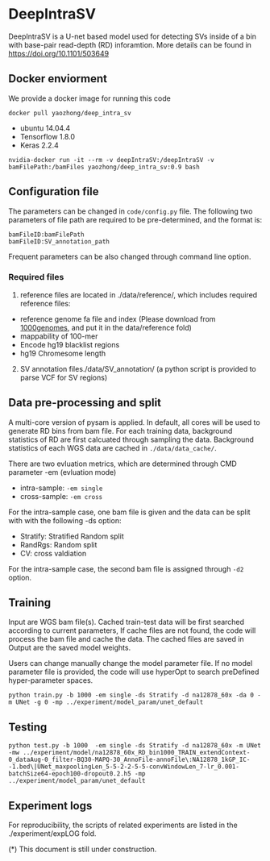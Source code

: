 # DeepIntraSV
DeepIntraSV is a U-net based model used for detecting SVs inside of a bin with base-pair read-depth (RD) inforamtion.
More details can be found in https://doi.org/10.1101/503649

## Docker enviorment
We provide a docker image for running this code
```
docker pull yaozhong/deep_intra_sv
```
* ubuntu 14.04.4
* Tensorflow 1.8.0
* Keras 2.2.4

```
nvidia-docker run -it --rm -v deepIntraSV:/deepIntraSV -v bamFilePath:/bamFiles yaozhong/deep_intra_sv:0.9 bash
```

## Configuration file
The parameters can be changed in `code/config.py` file.
The following two parameters of file path are required to be pre-determined, and the format is:
```
bamFileID:bamFilePath
bamFileID:SV_annotation_path
```
Frequent parameters can be also changed through command line option.

### Required files
1. reference files are located in ./data/reference/, which includes required reference files: 
* reference genome fa file and index (Please download from [1000genomes](http://ftp.1000genomes.ebi.ac.uk/vol1/ftp/technical/reference/),
and put it in the data/reference fold)
* mappability of 100-mer
* Encode hg19 blacklist regions
* hg19 Chromesome length 

2. SV annotation files./data/SV_annotation/
  (a python script is provided to parse VCF for SV regions)

## Data pre-processing and split
A multi-core version of pysam is applied. In default, all cores will be used 
to generate RD bins from bam file. For each training data, 
background statistics of RD are first calcuated through sampling the data.
Background statistics of each WGS data are cached in `./data/data_cache/`.

There are two evluation metrics, which are determined through CMD parameter -em (evluation mode)
* intra-sample: ``-em single``
* cross-sample: ``-em cross``

For the intra-sample case, one bam file is given and the data can be split with with the following -ds option:
* Stratify: Stratified Random split
* RandRgs: Random split
* CV: cross valdiation

For the intra-sample case, the second bam file is assigned through ``-d2`` option.



## Training
Input are WGS bam file(s). Cached train-test data will be first searched according to current parameters,
If cache files are not found, the code will process the bam file and cache the data.
The cached files are saved in 
Output are the saved model weights.

Users can change manually change the model parameter file.
If no model parameter file is provided, the code will use hyperOpt to search preDefined hyper-parameter spaces.

```
python train.py -b 1000 -em single -ds Stratify -d na12878_60x -da 0 -m UNet -g 0 -mp ../experiment/model_param/unet_default
```

## Testing
```
python test.py -b 1000  -em single -ds Stratify -d na12878_60x -m UNet -mw ../experiment/model/na12878_60x_RD_bin1000_TRAIN_extendContext-0_dataAug-0_filter-BQ30-MAPQ-30_AnnoFile-annoFile\:NA12878_1kGP_IC--1.bed\|UNet_maxpoolingLen_5-5-2-2-5-5-convWindowLen_7-lr_0.001-batchSize64-epoch100-dropout0.2.h5 -mp ../experiment/model_param/unet_default
```

## Experiment logs
For reproducibility, the scripts of related experiments are listed in the ./experiment/expLOG fold.


(*) This document is still under construction.

